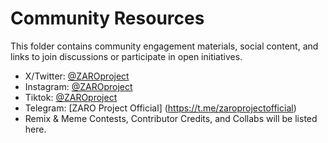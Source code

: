 # Community Resources

This folder contains community engagement materials, social content, and links to join discussions or participate in open initiatives.

- X/Twitter: [@ZAROproject](https://x.com/ZAROproject)
- Instagram: [@ZAROproject](https://www.instagram.com/zaroproject)
- Tiktok:    [@ZAROproject](https://www.tiktok.com/@zaroproject)
- Telegram: [ZARO Project Official] (https://t.me/zaroprojectofficial)
- Remix & Meme Contests, Contributor Credits, and Collabs will be listed here.
